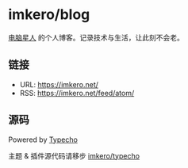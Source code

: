 imkero/blog
===

[电脑星人](https://github.com/imkero/) 的个人博客。记录技术与生活，让此刻不会老。

## 链接

- URL: <https://imkero.net/>
- RSS: <https://imkero.net/feed/atom/>

## 源码

Powered by [Typecho](https://github.com/typecho/typecho)

主题 & 插件源代码请移步 [imkero/typecho](https://github.com/imkero/typecho)
